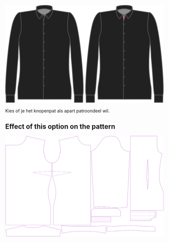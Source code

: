 ![Apart knopenpat](seperatebuttonplacket.svg)

Kies of je het knopenpat als apart patroondeel wil.


## Effect of this option on the pattern
![This image shows the effect of this option by superimposing several variants that have a different value for this option](simone_seperatebuttonplacket_sample.svg "Effect of this option on the pattern")
